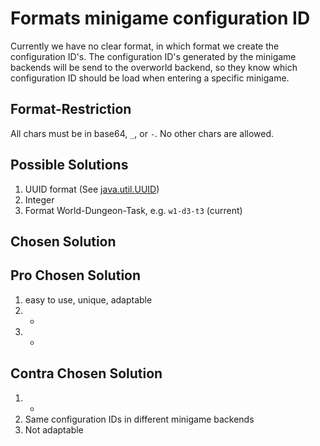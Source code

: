 # Formats minigame configuration ID

Currently we have no clear format, in which format we create the configuration ID's. The configuration ID's generated by the minigame backends will be send to the overworld backend, so they know which configuration ID should be load when entering a specific minigame.

## Format-Restriction

All chars must be in base64, `_`, or `-`.
No other chars are allowed.

## Possible Solutions

1) UUID format (See [java.util.UUID](https://docs.oracle.com/en/java/javase/17/docs/api/java.base/java/util/UUID.html))
2) Integer
3) Format World-Dungeon-Task, e.g. `w1-d3-t3` (current)

## Chosen Solution

## Pro Chosen Solution

1) easy to use, unique, adaptable
2) -
3) -

## Contra Chosen Solution

1) -
2) Same configuration IDs in different minigame backends
3) Not adaptable